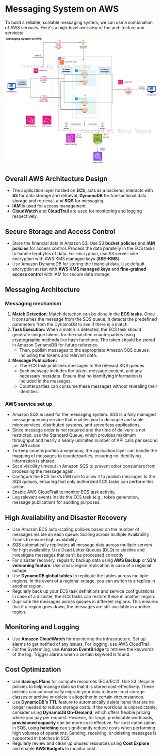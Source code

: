 # Messaging System on AWS
To build a reliable, scalable messaging system, we can use a combination of AWS services. Here's a high-level overview of the architecture and services:
![AWSAWS](aws-messaging-architecture_edesyeung.drawio.png)
## Overall AWS Architecture Design
- The application layer hosted on **ECS**, acts as a backend, interacts with **S3** for data storage and retrieval, **DynamoDB** for transactional data storage and retrieval, and **SQS** for messaging. 
- **IAM** is used for access management. 
- **CloudWatch** and **CloudTrail** are used for monitoring and logging respectively.
## Secure Storage and Access Control
- Store the financial data in Amazon S3. Use S3 **bucket policies** and **IAM policies** for access control. Process the data parallelly in the ECS tasks to handle terabytes of data. For encryption, use S3 server-side encryption with AWS KMS managed keys (**SSE-KMS**).
- Use Amazon DynamoDB for storing the financial data. Use default encryption at rest with **AWS KMS managed keys** and **fine-grained access control** with IAM for secure data storage.
## Messaging Architecture
### Messaging mechanism
1. **Match Detection**:
	Match detection can be done in the **ECS tasks**. Once it consumes the message from the SQS queue, it detects the predefined parameters from the DynamoDB to see if there is a match. 
2. **Task Execution:**
	When a match is detected, the ECS task should generate unique tokens for the matched counterparties using cryptographic methods like hash functions. The token should be stored in Amazon DynamoDB for future reference.
	- Then, publish messages to the appropriate Amazon SQS queues, including the tokens and relevant data.
3. **Message Publication:**
	- The ECS task publishes messages to the relevant SQS queues.
	- Each message includes the token, message content, and any necessary metadata. Ensure that no identifying information is included in the messages.
	- Counterparties can consume these messages without revealing their identities.
### AWS service set up
- Amazon SQS is used for the messaging system. SQS is a fully managed message queuing service that enables you to decouple and scale microservices, distributed systems, and serverless applications. 
- Since message order is not required and the time of delivery is not restricted, use the Standard Queue, which provides maximum throughput and nearly a nearly unlimited number of API calls per second per API action.
- To keep counterparties anonymous, the application layer can handle the mapping of messages to counterparties, ensuring no identifying information is shared. 
- Set a visibility timeout in Amazon SQS to prevent other consumers from processing the message again.
- Configure the ECS task’s IAM role to allow it to publish messages to the SQS queues, ensuring that only authorized ECS tasks can perform this action.
- Enable AWS CloudTrail to monitor ECS task activity.
- Log relevant events inside the ECS task (e.g., token generation, message publication) for auditing purposes.
## High Availability and Disaster Recovery
- Use Amazon ECS auto-scaling policies based on the number of messages visible on each queue. Scaling across multiple Availability Zones to ensure high availability. 
- SQS automatically replicates all message data across multiple servers for high availability. Use Dead Letter Queues (DLQ) to sideline and investigate messages that can't be processed correctly
- For disaster recovery, regularly backup data using **AWS Backup** or **S3's versioning feature**. Use cross-region replication in case of a regional outage.
- Use **DynamoDB global tables** to replicate the tables across multiple regions. In the event of a regional outage, you can switch to a replica in another region.
- Regularly back up your ECS task definitions and service configurations. In case of a disaster, the ECS tasks can restore these in another region.
- Duplicate the messages across queues in different regions. This ensures that if a region goes down, the messages are still available in another region.
## Monitoring and Logging
- Use **Amazon CloudWatch** for monitoring the infrastructure. Set up alarms to get notified of any issues. For logging, use AWS CloudTrail.
- For the System log, use **Amazon EventBridge** to retrieve the keywords of the log. Trigger alarms when a certain keyword is found.
## Cost Optimization
- Use **Savings Plans** for compute resources (ECS/EC2). 
Use S3 lifecycle policies to help manage data so that it is stored cost-effectively. These policies can automatically migrate your data to lower-cost storage classes or archive or delete it altogether in certain circumstances.
- Use **DynamoDB's TTL** feature to automatically delete items that are no longer needed to reduce storage costs.
If the workload is unpredictable, consider using **DynamoDB On-Demand**, which offers flexible pricing where you pay per request. However, for large, predictable workloads, **provisioned capacity** can be more cost-effective.
For cost optimization in SQS, using **batching** can significantly reduce costs when performing high volumes of operations. Sending, receiving, or deleting messages is supported in batches in SQS.
- Regularly review and clean up unused resources using **Cost Explore** and enable **AWS Budgets** to monitor cost.
